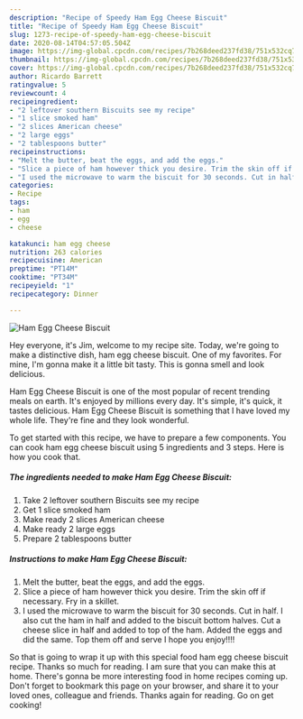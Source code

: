```yaml
---
description: "Recipe of Speedy Ham Egg Cheese Biscuit"
title: "Recipe of Speedy Ham Egg Cheese Biscuit"
slug: 1273-recipe-of-speedy-ham-egg-cheese-biscuit
date: 2020-08-14T04:57:05.504Z
image: https://img-global.cpcdn.com/recipes/7b268deed237fd38/751x532cq70/ham-egg-cheese-biscuit-recipe-main-photo.jpg
thumbnail: https://img-global.cpcdn.com/recipes/7b268deed237fd38/751x532cq70/ham-egg-cheese-biscuit-recipe-main-photo.jpg
cover: https://img-global.cpcdn.com/recipes/7b268deed237fd38/751x532cq70/ham-egg-cheese-biscuit-recipe-main-photo.jpg
author: Ricardo Barrett
ratingvalue: 5
reviewcount: 4
recipeingredient:
- "2 leftover southern Biscuits see my recipe"
- "1 slice smoked ham"
- "2 slices American cheese"
- "2 large eggs"
- "2 tablespoons butter"
recipeinstructions:
- "Melt the butter, beat the eggs, and add the eggs."
- "Slice a piece of ham however thick you desire. Trim the skin off if necessary. Fry in a skillet."
- "I used the microwave to warm the biscuit for 30 seconds. Cut in half. I also cut the ham in half and added to the biscuit bottom halves. Cut a cheese slice in half and added to top of the ham. Added the eggs and did the same. Top them off and serve I hope you enjoy!!!!"
categories:
- Recipe
tags:
- ham
- egg
- cheese

katakunci: ham egg cheese 
nutrition: 263 calories
recipecuisine: American
preptime: "PT14M"
cooktime: "PT34M"
recipeyield: "1"
recipecategory: Dinner

---
```



![Ham Egg Cheese Biscuit](https://img-global.cpcdn.com/recipes/7b268deed237fd38/751x532cq70/ham-egg-cheese-biscuit-recipe-main-photo.jpg)

Hey everyone, it's Jim, welcome to my recipe site. Today, we're going to make a distinctive dish, ham egg cheese biscuit. One of my favorites. For mine, I'm gonna make it a little bit tasty. This is gonna smell and look delicious.

Ham Egg Cheese Biscuit is one of the most popular of recent trending meals on earth. It's enjoyed by millions every day. It's simple, it's quick, it tastes delicious. Ham Egg Cheese Biscuit is something that I have loved my whole life. They're fine and they look wonderful.




To get started with this recipe, we have to prepare a few components. You can cook ham egg cheese biscuit using 5 ingredients and 3 steps. Here is how you cook that.

<!--inarticleads1-->

##### The ingredients needed to make Ham Egg Cheese Biscuit:

1. Take 2 leftover southern Biscuits see my recipe
1. Get 1 slice smoked ham
1. Make ready 2 slices American cheese
1. Make ready 2 large eggs
1. Prepare 2 tablespoons butter




<!--inarticleads2-->

##### Instructions to make Ham Egg Cheese Biscuit:

1. Melt the butter, beat the eggs, and add the eggs.
1. Slice a piece of ham however thick you desire. Trim the skin off if necessary. Fry in a skillet.
1. I used the microwave to warm the biscuit for 30 seconds. Cut in half. I also cut the ham in half and added to the biscuit bottom halves. Cut a cheese slice in half and added to top of the ham. Added the eggs and did the same. Top them off and serve I hope you enjoy!!!!




So that is going to wrap it up with this special food ham egg cheese biscuit recipe. Thanks so much for reading. I am sure that you can make this at home. There's gonna be more interesting food in home recipes coming up. Don't forget to bookmark this page on your browser, and share it to your loved ones, colleague and friends. Thanks again for reading. Go on get cooking!
